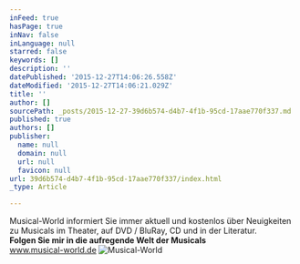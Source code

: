 ```yaml
---
inFeed: true
hasPage: true
inNav: false
inLanguage: null
starred: false
keywords: []
description: ''
datePublished: '2015-12-27T14:06:26.558Z'
dateModified: '2015-12-27T14:06:21.029Z'
title: ''
author: []
sourcePath: _posts/2015-12-27-39d6b574-d4b7-4f1b-95cd-17aae770f337.md
published: true
authors: []
publisher:
  name: null
  domain: null
  url: null
  favicon: null
url: 39d6b574-d4b7-4f1b-95cd-17aae770f337/index.html
_type: Article

---
```

Musical-World informiert Sie immer aktuell und kostenlos über Neuigkeiten zu Musicals im Theater, auf DVD / BluRay, CD und in der Literatur.  
**Folgen Sie mir in die aufregende Welt der Musicals**  
www.musical-world.de
![Musical-World](https://s3-us-west-2.amazonaws.com/the-grid-img/p/592a0c19376ed5b35f4dfc0ac1bd8ab4c869fb20.jpg)